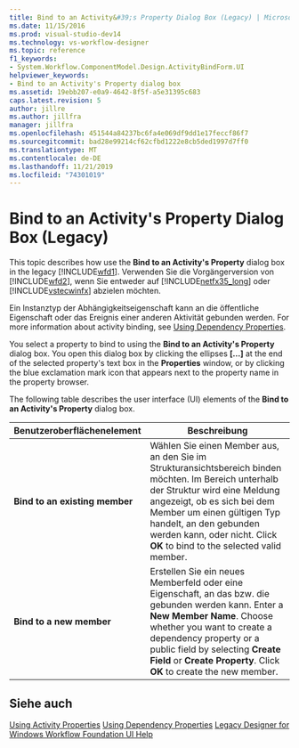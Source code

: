 ```yaml
---
title: Bind to an Activity&#39;s Property Dialog Box (Legacy) | Microsoft Docs
ms.date: 11/15/2016
ms.prod: visual-studio-dev14
ms.technology: vs-workflow-designer
ms.topic: reference
f1_keywords:
- System.Workflow.ComponentModel.Design.ActivityBindForm.UI
helpviewer_keywords:
- Bind to an Activity's Property dialog box
ms.assetid: 19ebb207-e0a9-4642-8f5f-a5e31395c683
caps.latest.revision: 5
author: jillre
ms.author: jillfra
manager: jillfra
ms.openlocfilehash: 451544a84237bc6fa4e069df9dd1e17feccf86f7
ms.sourcegitcommit: bad28e99214cf62cfbd1222e8cb5ded1997d7ff0
ms.translationtype: MT
ms.contentlocale: de-DE
ms.lasthandoff: 11/21/2019
ms.locfileid: "74301019"
---
```

# <a name="bind-to-an-activity39s-property-dialog-box-legacy"></a>Bind to an Activity&#39;s Property Dialog Box (Legacy)
This topic describes how use the **Bind to an Activity's Property** dialog box in the legacy [!INCLUDE[wfd1](../includes/wfd1-md.md)]. Verwenden Sie die Vorgängerversion von [!INCLUDE[wfd2](../includes/wfd2-md.md)], wenn Sie entweder auf [!INCLUDE[netfx35_long](../includes/netfx35-long-md.md)] oder [!INCLUDE[vstecwinfx](../includes/vstecwinfx-md.md)] abzielen möchten.

 Ein Instanztyp der Abhängigkeitseigenschaft kann an die öffentliche Eigenschaft oder das Ereignis einer anderen Aktivität gebunden werden. For more information about activity binding, see [Using Dependency Properties](https://go.microsoft.com/fwlink?LinkID=65007).

 You select a property to bind to using the **Bind to an Activity's Property** dialog box. You open this dialog box by clicking the ellipses **[…]** at the end of the selected property's text box in the **Properties** window, or by clicking the blue exclamation mark icon that appears next to the property name in the property browser.

 The following table describes the user interface (UI) elements of the **Bind to an Activity's Property** dialog box.

|Benutzeroberflächenelement|Beschreibung|
|----------------|-----------------|
|**Bind to an existing member**|Wählen Sie einen Member aus, an den Sie im Strukturansichtsbereich binden möchten. Im Bereich unterhalb der Struktur wird eine Meldung angezeigt, ob es sich bei dem Member um einen gültigen Typ handelt, an den gebunden werden kann, oder nicht. Click **OK** to bind to the selected valid member.|
|**Bind to a new member**|Erstellen Sie ein neues Memberfeld oder eine Eigenschaft, an das bzw. die gebunden werden kann. Enter a **New Member Name**. Choose whether you want to create a dependency property or a public field by selecting **Create Field** or **Create Property**. Click **OK** to create the new member.|

## <a name="see-also"></a>Siehe auch
 [Using Activity Properties](https://go.microsoft.com/fwlink?LinkID=65013) [Using Dependency Properties](https://go.microsoft.com/fwlink?LinkID=65007) [Legacy Designer for Windows Workflow Foundation UI Help](../workflow-designer/legacy-designer-for-windows-workflow-foundation-ui-help.md)